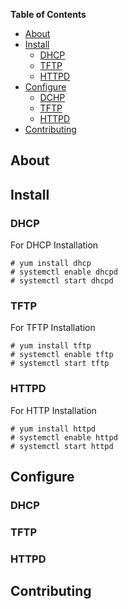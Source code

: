 **Table of Contents**

<!-- toc -->

- [About](#about)
- [Install](#Install)
  * [DHCP](#dhcp)
  * [TFTP](#tftp)
  * [HTTPD](#httpd)
- [Configure](#Configure)
  * [DCHP](#SetupDCHP)
  * [TFTP](#SetupTFTP)
  * [HTTPD](#SetupHTTPD)
- [Contributing](#contributing)
<!-- tocstop -->

## About

## Install
### DHCP
For DHCP Installation
```
# yum install dhcp
# systemctl enable dhcpd
# systemctl start dhcpd
```

### TFTP
For TFTP Installation
```
# yum install tftp
# systemctl enable tftp
# systemctl start tftp
```

### HTTPD
For HTTP Installation
```
# yum install httpd
# systemctl enable httpd
# systemctl start httpd
```

## Configure
### DHCP

### TFTP

### HTTPD

## Contributing
